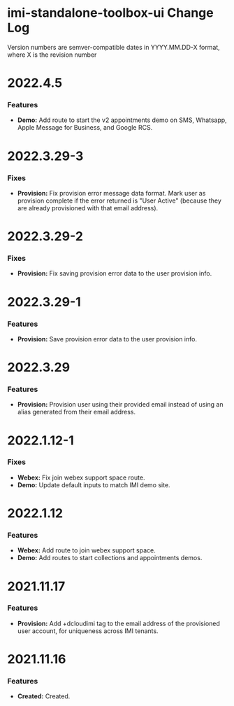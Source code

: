 # imi-standalone-toolbox-ui Change Log

Version numbers are semver-compatible dates in YYYY.MM.DD-X format,
where X is the revision number


# 2022.4.5

### Features
* **Demo:** Add route to start the v2 appointments demo on SMS, Whatsapp,
Apple Message for Business, and Google RCS.


# 2022.3.29-3

### Fixes
* **Provision:** Fix provision error message data format. Mark user as provision
complete if the error returned is "User Active" (because they are already
provisioned with that email address).


# 2022.3.29-2

### Fixes
* **Provision:** Fix saving provision error data to the user provision info.


# 2022.3.29-1

### Features
* **Provision:** Save provision error data to the user provision info.


# 2022.3.29

### Features
* **Provision:** Provision user using their provided email instead of using
an alias generated from their email address.


# 2022.1.12-1

### Fixes
* **Webex:** Fix join webex support space route.
* **Demo:** Update default inputs to match IMI demo site.


# 2022.1.12

### Features
* **Webex:** Add route to join webex support space.
* **Demo:** Add routes to start collections and appointments demos.


# 2021.11.17

### Features
* **Provision:** Add +dcloudimi tag to the email address of the provisioned user
account, for uniqueness across IMI tenants.


# 2021.11.16

### Features
* **Created:** Created.
